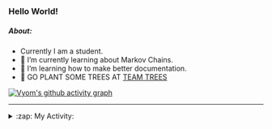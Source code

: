 ### Hello World!

##### About:
- Currently I am a student.
- 🌱 I’m currently learning about Markov Chains.
- 🌱 I’m learning how to make better documentation.
- 🌱 GO PLANT SOME TREES AT [TEAM TREES](https://teamtrees.org/)

[![Vyom's github activity graph](https://activity-graph.herokuapp.com/graph?username=Vyvy-vi)](https://github.com/ashutosh00710/github-readme-activity-graph)

---
<details>
  <summary>:zap: My Activity:</summary>
  
<!--START_SECTION:waka-->
![Code Time](http://img.shields.io/badge/Code%20Time-826%20hrs%2042%20mins-blue)

**I'm a Night 🦉** 

```text
🌞 Morning    67 commits     ██░░░░░░░░░░░░░░░░░░░░░░░   8.22% 
🌆 Daytime    200 commits    ██████░░░░░░░░░░░░░░░░░░░   24.54% 
🌃 Evening    281 commits    ████████░░░░░░░░░░░░░░░░░   34.48% 
🌙 Night      267 commits    ████████░░░░░░░░░░░░░░░░░   32.76%

```
📅 **I'm Most Productive on Sunday** 

```text
Monday       77 commits     ██░░░░░░░░░░░░░░░░░░░░░░░   9.45% 
Tuesday      132 commits    ████░░░░░░░░░░░░░░░░░░░░░   16.2% 
Wednesday    122 commits    ███░░░░░░░░░░░░░░░░░░░░░░   14.97% 
Thursday     107 commits    ███░░░░░░░░░░░░░░░░░░░░░░   13.13% 
Friday       108 commits    ███░░░░░░░░░░░░░░░░░░░░░░   13.25% 
Saturday     92 commits     ██░░░░░░░░░░░░░░░░░░░░░░░   11.29% 
Sunday       177 commits    █████░░░░░░░░░░░░░░░░░░░░   21.72%

```


📊 **This Week I Spent My Time On** 

```text
🔥 Editors: 
VS Code                  8 hrs 53 mins       ██████████████████████░░░   87.53% 
Vim                      1 hr 15 mins        ███░░░░░░░░░░░░░░░░░░░░░░   12.47%

🐱‍💻 Projects: 
developer-rubric-discord-6 hrs 45 mins       ████████████████░░░░░░░░░   66.46% 
praise                   1 hr 55 mins        ████░░░░░░░░░░░░░░░░░░░░░   18.87% 
phishing-check-bot       33 mins             █░░░░░░░░░░░░░░░░░░░░░░░░   5.44% 
discord-bot              22 mins             █░░░░░░░░░░░░░░░░░░░░░░░░   3.69% 
onboarding-bot           18 mins             ░░░░░░░░░░░░░░░░░░░░░░░░░   3.04%

```


 Last Updated on 20/06/2022 13:17:16 UTC
<!--END_SECTION:waka-->
</details>
